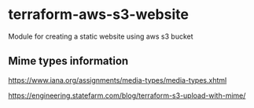 # terraform-aws-s3-website

Module for creating a static website using aws s3 bucket

## Mime types information

<https://www.iana.org/assignments/media-types/media-types.xhtml>

<https://engineering.statefarm.com/blog/terraform-s3-upload-with-mime/>
